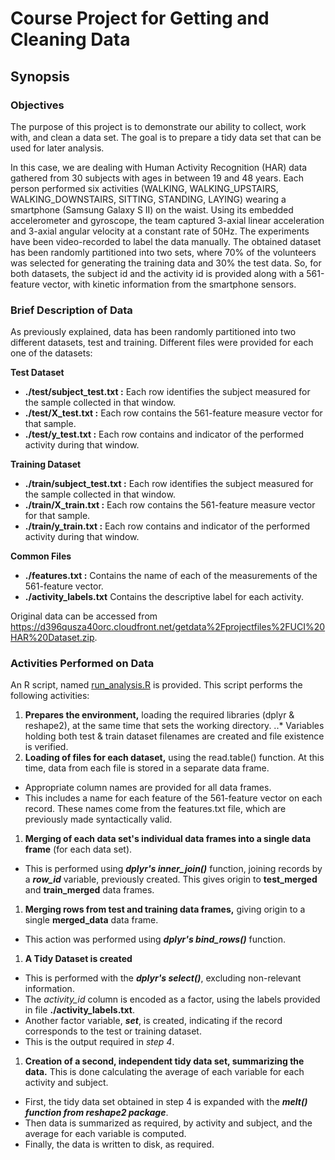 # Course Project for Getting and Cleaning Data

## Synopsis

### Objectives
The purpose of this project is to demonstrate our ability to collect, work with, and clean a data set. The goal is to prepare a tidy data set that can be used for later analysis.

In this case, we are dealing with Human Activity Recognition (HAR) data gathered from 30 subjects with ages in between 19 and 48 years. Each person performed six activities (WALKING, WALKING_UPSTAIRS, WALKING_DOWNSTAIRS, SITTING, STANDING, LAYING) wearing a smartphone (Samsung Galaxy S II) on the waist. Using its embedded accelerometer and gyroscope, the team captured 3-axial linear acceleration and 3-axial angular velocity at a constant rate of 50Hz. The experiments have been video-recorded to label the data manually. The obtained dataset has been randomly partitioned into two sets, where 70% of the volunteers was selected for generating the training data and 30% the test data.  So, for both datasets, the subject id and the activity id is provided along with a 561-feature vector, with kinetic information from the smartphone sensors.

### Brief Description of Data
As previously explained, data has been randomly partitioned into two different datasets, test and training. Different files were provided for each one of the datasets:

**Test Dataset**
* **./test/subject_test.txt :** Each row identifies the subject measured for the sample collected in that window.
* **./test/X_test.txt :** Each row contains the 561-feature measure vector for that sample.
* **./test/y_test.txt :** Each row contains and indicator of the performed activity during that window.

**Training Dataset**
* **./train/subject_test.txt :** Each row identifies the subject measured for the sample collected in that window.
* **./train/X_train.txt :** Each row contains the 561-feature measure vector for that sample.
* **./train/y_train.txt :** Each row contains and indicator of the performed activity during that window.

**Common Files**
* **./features.txt :** Contains the name of each of the measurements of the 561-feature vector.
* **./activity_labels.txt** Contains the descriptive label for each activity.

Original data can be accessed from https://d396qusza40orc.cloudfront.net/getdata%2Fprojectfiles%2FUCI%20HAR%20Dataset.zip.

### Activities Performed on Data
An R script, named [run_analysis.R](https://github.com/FelixDavidMejia/HAR_data_cleaning/blob/master/run_analysis.R) is provided. This script performs the following activities:

1. **Prepares the environment,** loading the required libraries (dplyr & reshape2), at the same time that sets the working directory.
..* Variables holding both test & train dataset filenames are created and file existence is verified.
1. **Loading of files for each dataset,** using the read.table() function. At this time, data from each file is stored in a separate data frame.
  * Appropriate column names are provided for all data frames.
  * This includes a name for each feature of the 561-feature vector on each record. These names come from the features.txt file, which are previously made syntactically valid.
1. **Merging of each data set's individual data frames into a single data frame** (for each data set).
  * This is performed using **_dplyr's inner_join()_** function, joining records by a **_row_id_** variable, previously created. This gives origin to **test_merged** and **train_merged** data frames.
1. **Merging rows from test and training data frames,** giving origin to a single **merged_data** data frame.
  * This action was performed using **_dplyr's bind_rows()_** function.
1. **A Tidy Dataset is created**
  * This is performed with the **_dplyr's select()_**, excluding non-relevant information.
  * The *activity_id* column is encoded as a factor, using the labels provided in file **./activity_labels.txt**.
  * Another factor variable, **_set_**, is created, indicating if the record corresponds to the test or training dataset.
  * This is the output required in *step 4*.
1. **Creation of a second, independent tidy data set, summarizing the data.** This is done calculating the average of each variable for each activity and subject.
  * First, the tidy data set obtained in step 4 is expanded with the **_melt() function from reshape2 package_**.
  * Then data is summarized as required, by activity and subject, and the average for each variable is computed.
  * Finally, the data is written to disk, as required.





